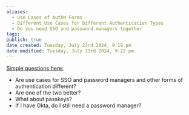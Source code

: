 ```yaml
---
aliases:
  - Use Cases of AuthN Forms
  - Different Use Cases for Different Authentication Types
  - Do you need SSO and password managers together
tags: 
publish: true
date created: Tuesday, July 23rd 2024, 9:19 pm
date modified: Tuesday, July 23rd 2024, 9:22 pm
---
```


<u>Simple questions here:</u>
- Are use cases for SSO and password managers and other forms of authentication different?
- Are one of the two better?
- What about passkeys?
- If I have Okta, do I still need a password manager?